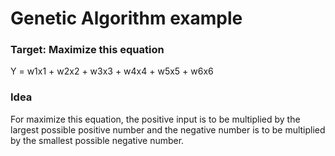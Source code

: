 # Genetic Algorithm example

### Target: Maximize this equation
Y = w1x1 + w2x2 + w3x3 + w4x4 + w5x5 + w6x6

### Idea
For maximize this equation, the positive input is to be multiplied by the largest possible positive number and the negative number is to be multiplied by the smallest possible negative number.